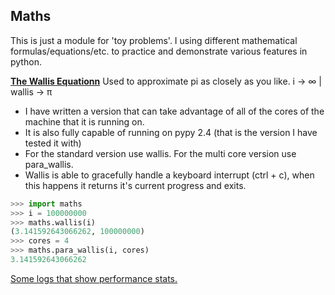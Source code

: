 ## Maths

This is just a module for 'toy problems'. 
I using different mathematical formulas/equations/etc. to practice and
demonstrate various features in python.

[**The Wallis Equationn**](http://www.pi314.net/eng/wallis.php)
   Used to approximate pi as closely as you like. i -> ∞ | wallis -> π
+  I have written a version that can take advantage of all of the cores of the
   machine that it is running on.
+  It is also fully capable of running on pypy 2.4 (that is the version I have
   tested it with)
+  For the standard version use wallis. For the multi core version use
   para_wallis.
+  Wallis is able to gracefully handle a keyboard interrupt (ctrl + c), when
   this happens it returns it's current progress and exits.

```python
>>> import maths
>>> i = 100000000
>>> maths.wallis(i)
(3.141592643066262, 100000000)
>>> cores = 4
>>> maths.para_wallis(i, cores)
3.141592643066262
```

   [Some logs that show performance stats.](https://github.com/steven-cutting/maths/tree/stable/data/logs)


